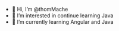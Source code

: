 - 👋 Hi, I’m @thomMache
- 👀 I’m interested in continue  learning  Java
- 🌱 I’m currently learning Angular and Java


<!---
thomMache/thomMache is a ✨ special ✨ repository because its `README.md` (this file) appears on your GitHub profile.
You can click the Preview link to take a look at your changes.
--->
